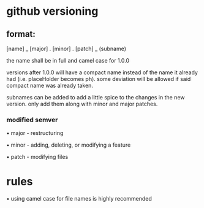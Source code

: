 # github versioning

## format:
[name] _ [major] . [minor] . [patch] _ (subname)

the name shall be in full and camel case for 1.0.0

versions after 1.0.0 will have a compact name instead of the name it already had (i.e. placeHolder becomes ph). some deviation will be allowed if said compact name was already taken.

subnames can be added to add a little spice to the changes in the new version. only add them along with minor and major patches.

### modified semver
• major - restructuring

• minor - adding, deleting, or modifying a feature

• patch - modifying files

# rules
• using camel case for file names is highly recommended
